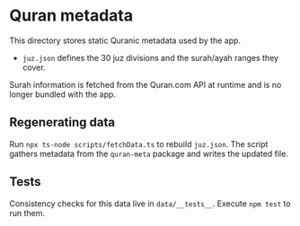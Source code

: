 # Quran metadata

This directory stores static Quranic metadata used by the app.

- `juz.json` defines the 30 juz divisions and the surah/ayah ranges they cover.

Surah information is fetched from the Quran.com API at runtime and is no longer bundled with the app.

## Regenerating data

Run `npx ts-node scripts/fetchData.ts` to rebuild `juz.json`. The script gathers metadata from the `quran-meta` package and writes the updated file.

## Tests

Consistency checks for this data live in `data/__tests__`. Execute `npm test` to run them.
